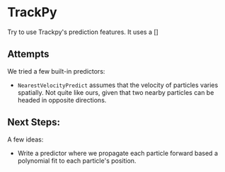 # TrackPy

Try to use Trackpy's prediction features.
It uses a []

## Attempts

We tried a few built-in predictors: 

- `NearestVelocityPredict` assumes that the velocity of particles varies spatially. 
   Not quite like ours, given that two nearby particles can be headed in opposite directions.


## Next Steps:

A few ideas:

- Write a predictor where we propagate each particle forward based a polynomial fit to each particle's position.

